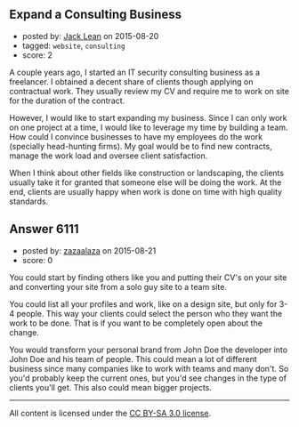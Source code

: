 ## Expand a Consulting Business

- posted by: [Jack Lean](https://stackexchange.com/users/6822817/jack-lean) on 2015-08-20
- tagged: `website`, `consulting`
- score: 2

<p>A couple years ago, I started an IT security consulting business as a freelancer. I obtained a decent share of clients though applying on contractual work. They usually review my CV and require me to work on site for the duration of the contract.</p>

<p>However, I would like to start expanding my business. Since I can only work on one project at a time, I would like to leverage my time by building a team. How could I convince businesses to have my employees do the work (specially head-hunting firms). My goal would be to find new contracts, manage the work load and oversee client satisfaction.</p>

<p>When I think about other fields like construction or landscaping, the clients usually take it for granted that someone else will be doing the work. At the end, clients are usually happy when work is done on time with high quality standards.</p>



## Answer 6111

- posted by: [zazaalaza](https://stackexchange.com/users/4672194/zazaalaza) on 2015-08-21
- score: 0

<p>You could start by finding others like you and putting their CV's on your site and converting your site from a solo guy site to a team site.</p>

<p>You could list all your profiles and work, like on a design site, but only for 3-4 people. This way your clients could select the person who they want the work to be done. That is if you want to be completely open about the change.</p>

<p>You would transform your personal brand from John Doe the developer into John Doe and his team of people. This could mean a lot of different business since many companies like to work with teams and many don't. So you'd probably keep the current ones, but you'd see changes in the type of clients you'll get. This also could mean bigger projects.</p>




---

All content is licensed under the [CC BY-SA 3.0 license](https://creativecommons.org/licenses/by-sa/3.0/).
